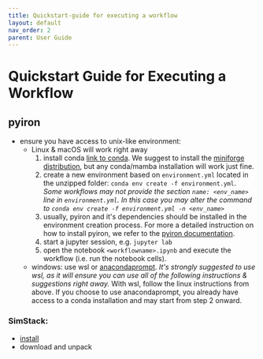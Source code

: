 ```yaml
---
title: Quickstart-guide for executing a workflow
layout: default
nav_order: 2
parent: User Guide
---
```


# Quickstart Guide for Executing a Workflow

## pyiron
- ensure you have access to unix-like environment:
    - Linux & macOS will work right away
        1. install conda [link to conda](https://conda.io/projects/conda/en/latest/user-guide/install/index.html). We suggest to install the [miniforge distribution](https://github.com/conda-forge/miniforge), but any conda/mamba installation will work just fine.
        2. create a new environment based on `environment.yml` located in the unzipped folder: `conda env create -f environment.yml`. *Some workflows may not provide the section `name: <env_name>` line in `environment.yml`. In this case you may alter the command to `conda env create -f environment.yml -n <env_name>`*
        3. usually, pyiron and it's dependencies should be installed in the environment creation process. For more a detailed instruction on how to install pyiron, we refer to the [pyiron documentation](https://pyiron.readthedocs.io/en/latest/source/installation.html).
        4. start a jupyter session, e.g. `jupyter lab`
        5. open the notebook `<workflowname>.ipynb` and execute the workflow (i.e. run the notebook cells).
    - windows: use wsl or [anacondaprompt](https://conda.io/projects/conda/en/latest/user-guide/install/windows.html). *It's strongly suggested to use wsl, as it will ensure you can use all of the following instructions & suggestions right away.* With wsl, follow the linux instructions from above. If you choose to use anacondaprompt, you already have access to a conda installation and may start from step 2 onward.

### SimStack:
- [install](https://simstack.readthedocs.io/en/latest/installation/index.html)
- download and unpack
